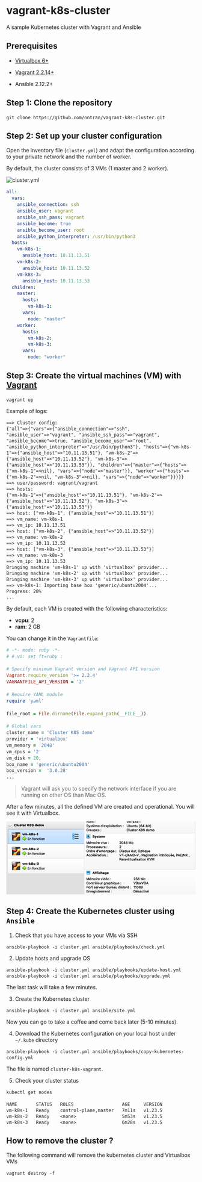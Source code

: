 # vagrant-k8s-cluster
A sample Kubernetes cluster with Vagrant and Ansible

## Prerequisites

* [Virtualbox 6+](https://www.virtualbox.org/wiki/Downloads)

* [Vagrant 2.2.14+](https://www.vagrantup.com/downloads.html)
* Ansible 2.12.2+

## Step 1: Clone the repository

```
git clone https://github.com/nntran/vagrant-k8s-cluster.git
```

## Step 2: Set up your cluster configuration

Open the inventory file (`cluster.yml`) and adapt the configuration according to your private network and the number of worker.

By default, the cluster consists of 3 VMs (1 master and 2 worker).

![cluster.yml](cluster.yml)
```yaml
all:
  vars:
    ansible_connection: ssh
    ansible_user: vagrant
    ansible_ssh_pass: vagrant
    ansible_become: true
    ansible_become_user: root
    ansible_python_interpreter: /usr/bin/python3
  hosts:
    vm-k8s-1:
      ansible_host: 10.11.13.51
    vm-k8s-2:
      ansible_host: 10.11.13.52
    vm-k8s-3:
      ansible_host: 10.11.13.53
  children:
    master:
      hosts:
        vm-k8s-1:
      vars:
        node: "master"
    worker:
      hosts:
        vm-k8s-2:
        vm-k8s-3:
      vars:
        node: "worker"
```

## Step 3: Create the virtual machines (VM) with [Vagrant](https://www.vagrantup.com/)

```
vagrant up
```

Example of logs:
```
==> Cluster config: 
{"all"=>{"vars"=>{"ansible_connection"=>"ssh", "ansible_user"=>"vagrant", "ansible_ssh_pass"=>"vagrant", "ansible_become"=>true, "ansible_become_user"=>"root", "ansible_python_interpreter"=>"/usr/bin/python3"}, "hosts"=>{"vm-k8s-1"=>{"ansible_host"=>"10.11.13.51"}, "vm-k8s-2"=>{"ansible_host"=>"10.11.13.52"}, "vm-k8s-3"=>{"ansible_host"=>"10.11.13.53"}}, "children"=>{"master"=>{"hosts"=>{"vm-k8s-1"=>nil}, "vars"=>{"node"=>"master"}}, "worker"=>{"hosts"=>{"vm-k8s-2"=>nil, "vm-k8s-3"=>nil}, "vars"=>{"node"=>"worker"}}}}}
==> user/password: vagrant/vagrant
==> hosts: 
{"vm-k8s-1"=>{"ansible_host"=>"10.11.13.51"}, "vm-k8s-2"=>{"ansible_host"=>"10.11.13.52"}, "vm-k8s-3"=>{"ansible_host"=>"10.11.13.53"}}
==> host: ["vm-k8s-1", {"ansible_host"=>"10.11.13.51"}]
==> vm_name: vm-k8s-1
==> vm_ip: 10.11.13.51
==> host: ["vm-k8s-2", {"ansible_host"=>"10.11.13.52"}]
==> vm_name: vm-k8s-2
==> vm_ip: 10.11.13.52
==> host: ["vm-k8s-3", {"ansible_host"=>"10.11.13.53"}]
==> vm_name: vm-k8s-3
==> vm_ip: 10.11.13.53
Bringing machine 'vm-k8s-1' up with 'virtualbox' provider...
Bringing machine 'vm-k8s-2' up with 'virtualbox' provider...
Bringing machine 'vm-k8s-3' up with 'virtualbox' provider...
==> vm-k8s-1: Importing base box 'generic/ubuntu2004'...
Progress: 20%
...
```

By default, each VM is created with the following characteristics:
* **vcpu**: 2
* **ram**: 2 GB

You can change it in the `Vagrantfile`:

```ruby
# -*- mode: ruby -*-
# # vi: set ft=ruby :

# Specify minimum Vagrant version and Vagrant API version
Vagrant.require_version '>= 2.2.4'
VAGRANTFILE_API_VERSION = '2'

# Require YAML module
require 'yaml'

file_root = File.dirname(File.expand_path(__FILE__))

# Global vars
cluster_name = 'Cluster K8S demo'
provider = 'virtualbox'
vm_memory = '2048'
vm_cpus = '2'
vm_disk = 20,
box_name = 'generic/ubuntu2004'
box_version =  '3.0.28'
...
```

> Vagrant will ask you to specify the network interface if you are running on other OS than Mac OS.

After a few minutes, all the defined VM are created and operational. You will see it with Virtualbox.

![](docs/virtualbox.png)

## Step 4: Create the Kubernetes cluster using `Ansible`

1. Check that you have access to your VMs via SSH

```
ansible-playbook -i cluster.yml ansible/playbooks/check.yml
```

2. Update hosts and upgrade OS

```
ansible-playbook -i cluster.yml ansible/playbooks/update-host.yml
ansible-playbook -i cluster.yml ansible/playbooks/upgrade.yml
```

The last task will take a few minutes.


3. Create the Kubernetes cluster

```
ansible-playbook -i cluster.yml ansible/site.yml
```

Now you can go to take a coffee and come back later (5-10 minutes).


4. Download the Kubernetes configuration on your local host under `~/.kube` directory

```
ansible-playbook -i cluster.yml ansible/playbooks/copy-kubernetes-config.yml
```

The file is named `cluster-k8s-vagrant`.

5. Check your cluster status

```
kubectl get nodes

NAME       STATUS   ROLES                  AGE     VERSION
vm-k8s-1   Ready    control-plane,master   7m11s   v1.23.5
vm-k8s-2   Ready    <none>                 5m53s   v1.23.5
vm-k8s-3   Ready    <none>                 6m28s   v1.23.5
```

## How to remove the cluster ?

The following command will remove the kubernetes cluster and Virtualbox VMs

```
vagrant destroy -f
```
